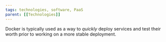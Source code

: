 ```yaml
---
tags: technologies, software, PaaS
parent: [[Technologies]]
---
```


Docker is typically used as a way to *quickly* deploy services and test their worth prior to working on a more stable deployment. 